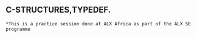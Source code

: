## C-STRUCTURES,TYPEDEF.
	*This is a practice session done at ALX Africa as part of the ALX SE programme

